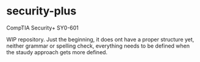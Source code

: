 # security-plus

CompTIA Security+ SY0-601

WIP repository. Just the beginning, it does ont have a proper structure yet, neither grammar or spelling check, everything needs to be defined when the staudy approach gets more defined.
